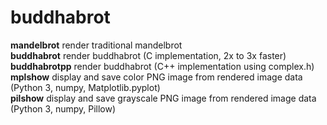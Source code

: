 # buddhabrot
**mandelbrot**      render traditional mandelbrot  
**buddhabrot**      render buddhabrot (C implementation, 2x to 3x faster)  
**buddhabrotpp**    render buddhabrot (C++ implementation using complex.h)  
**mplshow**         display and save color PNG image from rendered image data (Python 3, numpy, Matplotlib.pyplot)  
**pilshow**         display and save grayscale PNG image from rendered image data (Python 3, numpy, Pillow)  
